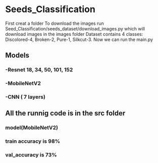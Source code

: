# Seeds_Classification
First creat a folder 
To download the images run Seed_Classification/seeds_dataset/download_images.py which will download images in the images folder 
Dataset contains 4 classes: Discolored-4, Broken-2, Pure-1, Silkcut-3.
Now we can run the main.py 


## Models
### -Resnet 18, 34, 50, 101, 152
### -MobileNetV2
### -CNN ( 7 layers)

## All the runnig code is in the src folder
### model(MobileNetV2)
### train accuracy is 98%
### val_accuracy is 73%
